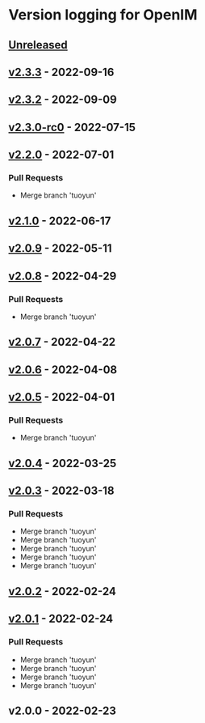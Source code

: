 # Version logging for OpenIM

<!-- BEGIN MUNGE: GENERATED_TOC -->

<!-- END MUNGE: GENERATED_TOC -->

<a name="unreleased"></a>
## [Unreleased]


<a name="v2.3.3"></a>
## [v2.3.3] - 2022-09-16

<a name="v2.3.2"></a>
## [v2.3.2] - 2022-09-09

<a name="v2.3.0-rc0"></a>
## [v2.3.0-rc0] - 2022-07-15

<a name="v2.2.0"></a>
## [v2.2.0] - 2022-07-01
### Pull Requests
- Merge branch 'tuoyun'


<a name="v2.1.0"></a>
## [v2.1.0] - 2022-06-17

<a name="v2.0.9"></a>
## [v2.0.9] - 2022-05-11

<a name="v2.0.8"></a>
## [v2.0.8] - 2022-04-29
### Pull Requests
- Merge branch 'tuoyun'


<a name="v2.0.7"></a>
## [v2.0.7] - 2022-04-22

<a name="v2.0.6"></a>
## [v2.0.6] - 2022-04-08

<a name="v2.0.5"></a>
## [v2.0.5] - 2022-04-01
### Pull Requests
- Merge branch 'tuoyun'


<a name="v2.0.4"></a>
## [v2.0.4] - 2022-03-25

<a name="v2.0.3"></a>
## [v2.0.3] - 2022-03-18
### Pull Requests
- Merge branch 'tuoyun'
- Merge branch 'tuoyun'
- Merge branch 'tuoyun'
- Merge branch 'tuoyun'
- Merge branch 'tuoyun'


<a name="v2.0.2"></a>
## [v2.0.2] - 2022-02-24

<a name="v2.0.1"></a>
## [v2.0.1] - 2022-02-24
### Pull Requests
- Merge branch 'tuoyun'
- Merge branch 'tuoyun'
- Merge branch 'tuoyun'
- Merge branch 'tuoyun'


<a name="v2.0.0"></a>
## v2.0.0 - 2022-02-23

[Unreleased]: https://github.com/OpenIMSDK/openim-sdk-core/compare/v2.3.3...HEAD
[v2.3.3]: https://github.com/OpenIMSDK/openim-sdk-core/compare/v2.3.2...v2.3.3
[v2.3.2]: https://github.com/OpenIMSDK/openim-sdk-core/compare/v2.3.0-rc0...v2.3.2
[v2.3.0-rc0]: https://github.com/OpenIMSDK/openim-sdk-core/compare/v2.2.0...v2.3.0-rc0
[v2.2.0]: https://github.com/OpenIMSDK/openim-sdk-core/compare/v2.1.0...v2.2.0
[v2.1.0]: https://github.com/OpenIMSDK/openim-sdk-core/compare/v2.0.9...v2.1.0
[v2.0.9]: https://github.com/OpenIMSDK/openim-sdk-core/compare/v2.0.8...v2.0.9
[v2.0.8]: https://github.com/OpenIMSDK/openim-sdk-core/compare/v2.0.7...v2.0.8
[v2.0.7]: https://github.com/OpenIMSDK/openim-sdk-core/compare/v2.0.6...v2.0.7
[v2.0.6]: https://github.com/OpenIMSDK/openim-sdk-core/compare/v2.0.5...v2.0.6
[v2.0.5]: https://github.com/OpenIMSDK/openim-sdk-core/compare/v2.0.4...v2.0.5
[v2.0.4]: https://github.com/OpenIMSDK/openim-sdk-core/compare/v2.0.3...v2.0.4
[v2.0.3]: https://github.com/OpenIMSDK/openim-sdk-core/compare/v2.0.2...v2.0.3
[v2.0.2]: https://github.com/OpenIMSDK/openim-sdk-core/compare/v2.0.1...v2.0.2
[v2.0.1]: https://github.com/OpenIMSDK/openim-sdk-core/compare/v2.0.0...v2.0.1

